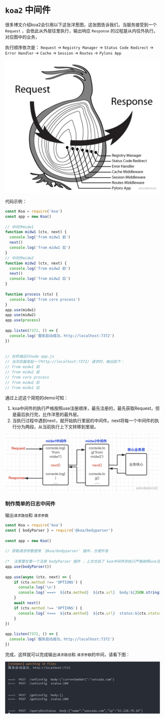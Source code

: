 
# `koa2` 中间件

很多博文介绍koa2会引用以下这张洋葱图，这张图告诉我们，当服务接受到一个 `Request` ，会依此从外层往里执行，输出响应 `Response` 的过程是从内往外执行。对应图中的业务，

执行顺序依次是：
`Request` -> `Registry Manager` -> `Status Code Redirect` -> `Error Handler` -> `Cache` -> `Session` -> `Routes` -> `Pylons App`

![](./images/47aa0ddfb7f94063955743500c126c16_tplv-k3u1fbpfcp-zoom-in-crop-mark_1512_0_0_0.webp)


代码示例：

```js
const Koa = require('koa')
const app = new Koa()

// 中间件midw1
function midw1 (ctx, next) {
  console.log('from midw1 前')
  next()
  console.log('from midw1 后')
}
// 中间件midw2
function midw2 (ctx, next) {
  console.log('from midw2 前')
  next()
  console.log('from midw2 后')
}

function process (ctx) {
  console.log('from core process')
}
app.use(midw1)
app.use(midw2)
app.use(process)

app.listen(7372, () => {
  console.log('服务启动成功，http://localhost:7372')
})


// 在终端运行node app.js
// 当浏览器发起一个http://localhost:7372/ 请求时，输出如下：
// from midw1 前
// from midw2 前
// from core process
// from midw2 后
// from midw1 后
```

通过上述这个简短的demo可知：

1. koa中间件的执行严格按照use注册顺序，最先注册的，最先获取Request，但是最后执行完，比作洋葱的最外层。
2. 当执行过程中遇到next，就开始执行里层的中间件。next将每一个中间件的执行分为两段，从当前执行上下文转移到里层。

![](./images/7fa0f176c03749149b140075c24e90f4_tplv-k3u1fbpfcp-zoom-in-crop-mark_1512_0_0_0.webp)

### 制作简单的日志中间件

输出`请求路径`和 `请求参数`

```js
const Koa = require('koa')
const { bodyParser } = require('@koa/bodyparser')

const app = new Koa()

// 获取请求参数使用 `@koa/bodyparser` 插件，方便开发

/*  注意要在第一个注册 bodyParser 插件 ，上文也说了 koa中间件的执行严格按照use注册顺序  */
app.use(bodyParser())

app.use(async (ctx, next) => {
    if (ctx.method !== 'OPTIONS') {
      console.log('\n')
      console.log(`===>  ${ctx.method}  ${ctx.url}  body:${JSON.stringify(ctx.request.body)}`)
    }
    await next()
    if (ctx.method !== 'OPTIONS') {
      console.log(`<===  ${ctx.method}  ${ctx.url}  status:${ctx.status}`)
    }
})

app.listen(7372, () => {
  console.log('服务启动成功，http://localhost:7372')
})

```

完成，这样就可以完成输出`请求路径`和 `请求参数`的中间，请看下图：

![](./images/8sd6s84d6s1d3s1d6s54d6s51d3s5d16s5468wew1dqwed654651d.png)

